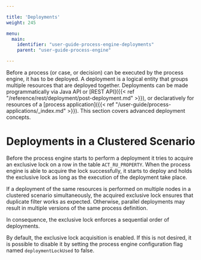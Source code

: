 ```yaml
---

title: 'Deployments'
weight: 245

menu:
  main:
    identifier: "user-guide-process-engine-deployments"
    parent: "user-guide-process-engine"

---
```


Before a process (or case, or decision) can be executed by the process engine, it has to be deployed. A deployment is a logical entity that groups multiple resources that are deployed together. Deployments can be made programmatically via Java API or [REST API]({{< ref "/reference/rest/deployment/post-deployment.md" >}}), or declaratively for resources of a [process application]({{< ref "/user-guide/process-applications/_index.md" >}}). This section covers advanced deployment concepts.

# Deployments in a Clustered Scenario

Before the process engine starts to perform a deployment it tries to acquire an exclusive lock on a row in the table `ACT_RU_PROPERTY`. When the process engine is able to acquire the lock successfully, it starts to deploy and holds the exclusive lock as long as the execution of the deployment take place.

If a deployment of the same resources is performed on multiple nodes in a clustered scenario simultaneously, the acquired exclusive lock ensures that duplicate filter works as expected. Otherwise, parallel deployments may result in multiple versions of the same process definition.

In consequence, the exclusive lock enforces a sequential order of deployments.

By default, the exclusive lock acquisition is enabled. If this is not desired, it is possible to disable it by setting the process engine configuration flag named `deploymentLockUsed` to false.
